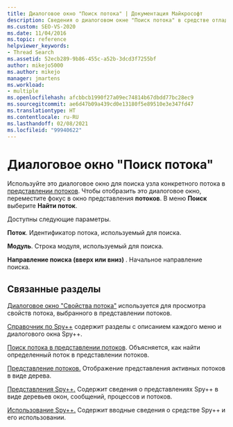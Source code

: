 ```yaml
---
title: Диалоговое окно "Поиск потока" | Документация Майкрософт
description: Сведения о диалоговом окне "Поиск потока" в средстве отладки Spy++. Используйте это диалоговое окно для поиска узла конкретного потока в представлении потоков.
ms.custom: SEO-VS-2020
ms.date: 11/04/2016
ms.topic: reference
helpviewer_keywords:
- Thread Search
ms.assetid: 52ecb289-9b86-455c-a52b-3dcd3f7255bf
author: mikejo5000
ms.author: mikejo
manager: jmartens
ms.workload:
- multiple
ms.openlocfilehash: afcbbcb1990f27a09ec74814b67dbdd77bc28ec9
ms.sourcegitcommit: ae6d47b09a439cd0e13180f5e89510e3e347fd47
ms.translationtype: HT
ms.contentlocale: ru-RU
ms.lasthandoff: 02/08/2021
ms.locfileid: "99940622"
---
```

# <a name="thread-search-dialog-box"></a>Диалоговое окно "Поиск потока"
Используйте это диалоговое окно для поиска узла конкретного потока в [представлении потоков](../debugger/threads-view.md). Чтобы отобразить это диалоговое окно, переместите фокус в окно представления **потоков**. В меню **Поиск** выберите **Найти поток**.

 Доступны следующие параметры.

 **Поток**. Идентификатор потока, используемый для поиска.

 **Модуль**. Строка модуля, используемый для поиска.

 **Направление поиска (вверх или вниз)** . Начальное направление поиска.

## <a name="related-sections"></a>Связанные разделы
 [Диалоговое окно "Свойства потока"](../debugger/thread-properties-dialog-box.md) используется для просмотра свойств потока, выбранного в представлении потоков.

 [Справочник по Spy++](../debugger/spy-increment-reference.md) содержит разделы с описанием каждого меню и диалогового окна Spy++.

 [Поиск потока в представлении потоков](../debugger/how-to-search-for-a-thread-in-threads-view.md). Объясняется, как найти определенный поток в представлении потоков.

 [Представление потоков.](../debugger/threads-view.md) Отображение представления активных потоков в виде дерева.

 [Представления Spy++.](../debugger/spy-increment-views.md) Содержит сведения о представлениях Spy++ в виде деревьев окон, сообщений, процессов и потоков.

 [Использование Spy++.](../debugger/using-spy-increment.md) Содержит вводные сведения о средстве Spy++ и его использовании.